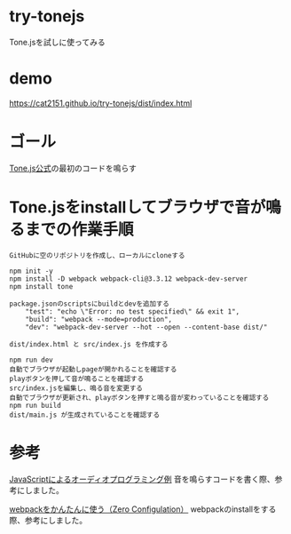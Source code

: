 # try-tonejs
Tone.jsを試しに使ってみる

# demo
https://cat2151.github.io/try-tonejs/dist/index.html

# ゴール
[Tone.js公式](https://tonejs.github.io/)の最初のコードを鳴らす

# Tone.jsをinstallしてブラウザで音が鳴るまでの作業手順
```
GitHubに空のリポジトリを作成し、ローカルにcloneする
```

```
npm init -y
npm install -D webpack webpack-cli@3.3.12 webpack-dev-server
npm install tone
```

```
package.jsonのscriptsにbuildとdevを追加する
    "test": "echo \"Error: no test specified\" && exit 1",
    "build": "webpack --mode=production",
    "dev": "webpack-dev-server --hot --open --content-base dist/"
```

```
dist/index.html と src/index.js を作成する
```

```
npm run dev
自動でブラウザが起動しpageが開かれることを確認する
playボタンを押して音が鳴ることを確認する
src/index.jsを編集し、鳴る音を変更する
自動でブラウザが更新され、playボタンを押すと鳴る音が変わっていることを確認する
npm run build
dist/main.js が生成されていることを確認する
```

# 参考
[JavaScriptによるオーディオプログラミング例](https://qiita.com/aike@github/items/2851b94b516cf75a5350) 音を鳴らすコードを書く際、参考にしました。

[webpackをかんたんに使う（Zero Configulation）](https://qiita.com/hashrock/items/3f1df615e68ee8aad9e8) webpackのinstallをする際、参考にしました。
